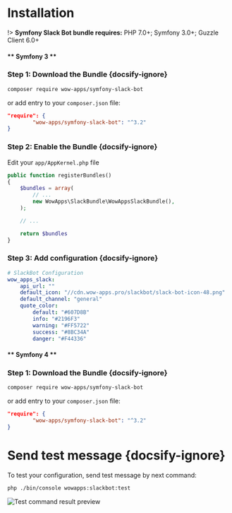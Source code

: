 # Installation

!> **Symfony Slack Bot bundle requires:** PHP 7.0+; Symfony 3.0+; Guzzle Client 6.0+

<!-- tabs:start -->

#### ** Symfony 3 **

### Step 1: Download the Bundle {docsify-ignore}

```bash
composer require wow-apps/symfony-slack-bot 
```

or add entry to your `composer.json` file:
```json
"require": {
        "wow-apps/symfony-slack-bot": "^3.2"
}
```

### Step 2: Enable the Bundle {docsify-ignore}
Edit your `app/AppKernel.php` file
```php
public function registerBundles()
{
    $bundles = array(
        // ...
        new WowApps\SlackBundle\WowAppsSlackBundle(),
    );

    // ...

    return $bundles
}
```


### Step 3: Add configuration {docsify-ignore}

```yaml
# SlackBot Configuration
wow_apps_slack:
    api_url: ""
    default_icon: "//cdn.wow-apps.pro/slackbot/slack-bot-icon-48.png"
    default_channel: "general"
    quote_color:
        default: "#607D8B"
        info: "#2196F3"
        warning: "#FF5722"
        success: "#8BC34A"
        danger: "#F44336"
```

#### ** Symfony 4 **

### Step 1: Download the Bundle {docsify-ignore}

```bash
composer require wow-apps/symfony-slack-bot 
```

or add entry to your `composer.json` file:
```json
"require": {
        "wow-apps/symfony-slack-bot": "^3.2"
}
```

<!-- tabs:end -->

# Send test message {docsify-ignore}
To test your configuration, send test message by next command:
```bash
php ./bin/console wowapps:slackbot:test
```
![Test command result preview](http://cdn.wow-apps.pro/slackbot/slackbot_preview-v2.jpg)